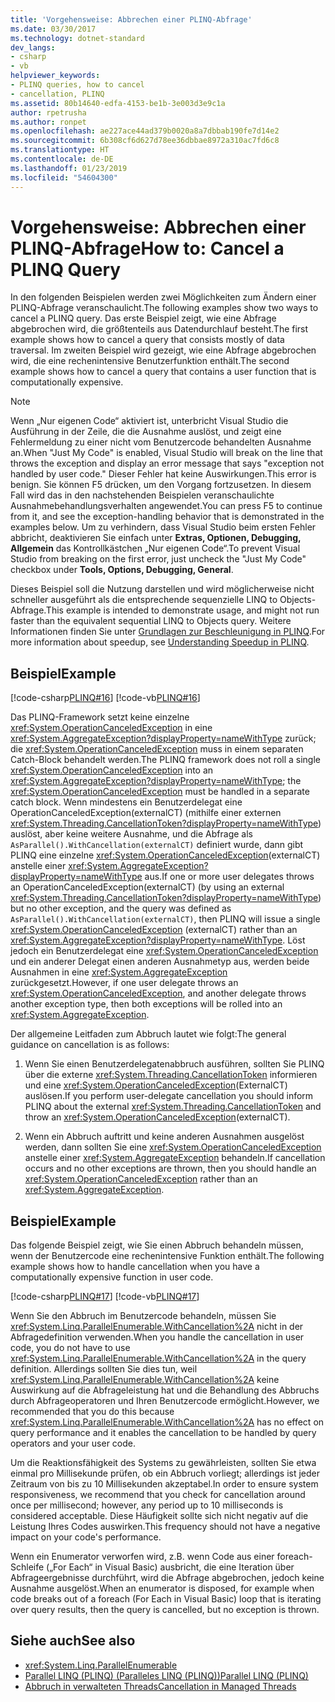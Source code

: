 ```yaml
---
title: 'Vorgehensweise: Abbrechen einer PLINQ-Abfrage'
ms.date: 03/30/2017
ms.technology: dotnet-standard
dev_langs:
- csharp
- vb
helpviewer_keywords:
- PLINQ queries, how to cancel
- cancellation, PLINQ
ms.assetid: 80b14640-edfa-4153-be1b-3e003d3e9c1a
author: rpetrusha
ms.author: ronpet
ms.openlocfilehash: ae227ace44ad379b0020a8a7dbbab190fe7d14e2
ms.sourcegitcommit: 6b308cf6d627d78ee36dbbae8972a310ac7fd6c8
ms.translationtype: HT
ms.contentlocale: de-DE
ms.lasthandoff: 01/23/2019
ms.locfileid: "54604300"
---
```

# <a name="how-to-cancel-a-plinq-query"></a><span data-ttu-id="a7514-102">Vorgehensweise: Abbrechen einer PLINQ-Abfrage</span><span class="sxs-lookup"><span data-stu-id="a7514-102">How to: Cancel a PLINQ Query</span></span>
<span data-ttu-id="a7514-103">In den folgenden Beispielen werden zwei Möglichkeiten zum Ändern einer PLINQ-Abfrage veranschaulicht.</span><span class="sxs-lookup"><span data-stu-id="a7514-103">The following examples show two ways to cancel a PLINQ query.</span></span> <span data-ttu-id="a7514-104">Das erste Beispiel zeigt, wie eine Abfrage abgebrochen wird, die größtenteils aus Datendurchlauf besteht.</span><span class="sxs-lookup"><span data-stu-id="a7514-104">The first example shows how to cancel a query that consists mostly of data traversal.</span></span> <span data-ttu-id="a7514-105">Im zweiten Beispiel wird gezeigt, wie eine Abfrage abgebrochen wird, die eine rechenintensive Benutzerfunktion enthält.</span><span class="sxs-lookup"><span data-stu-id="a7514-105">The second example shows how to cancel a query that contains a user function that is computationally expensive.</span></span>  
  
> [!NOTE]
>  <span data-ttu-id="a7514-106">Wenn „Nur eigenen Code“ aktiviert ist, unterbricht Visual Studio die Ausführung in der Zeile, die die Ausnahme auslöst, und zeigt eine Fehlermeldung zu einer nicht vom Benutzercode behandelten Ausnahme an.</span><span class="sxs-lookup"><span data-stu-id="a7514-106">When "Just My Code" is enabled, Visual Studio will break on the line that throws the exception and display an error message that says "exception not handled by user code."</span></span> <span data-ttu-id="a7514-107">Dieser Fehler hat keine Auswirkungen.</span><span class="sxs-lookup"><span data-stu-id="a7514-107">This error is benign.</span></span> <span data-ttu-id="a7514-108">Sie können F5 drücken, um den Vorgang fortzusetzen. In diesem Fall wird das in den nachstehenden Beispielen veranschaulichte Ausnahmebehandlungsverhalten angewendet.</span><span class="sxs-lookup"><span data-stu-id="a7514-108">You can press F5 to continue from it, and see the exception-handling behavior that is demonstrated in the examples below.</span></span> <span data-ttu-id="a7514-109">Um zu verhindern, dass Visual Studio beim ersten Fehler abbricht, deaktivieren Sie einfach unter **Extras, Optionen, Debugging, Allgemein** das Kontrollkästchen „Nur eigenen Code“.</span><span class="sxs-lookup"><span data-stu-id="a7514-109">To prevent Visual Studio from breaking on the first error, just uncheck the "Just My Code" checkbox under **Tools, Options, Debugging, General**.</span></span>  
>   
>  <span data-ttu-id="a7514-110">Dieses Beispiel soll die Nutzung darstellen und wird möglicherweise nicht schneller ausgeführt als die entsprechende sequenzielle LINQ to Objects-Abfrage.</span><span class="sxs-lookup"><span data-stu-id="a7514-110">This example is intended to demonstrate usage, and might not run faster than the equivalent sequential LINQ to Objects query.</span></span> <span data-ttu-id="a7514-111">Weitere Informationen finden Sie unter [Grundlagen zur Beschleunigung in PLINQ](../../../docs/standard/parallel-programming/understanding-speedup-in-plinq.md).</span><span class="sxs-lookup"><span data-stu-id="a7514-111">For more information about speedup, see [Understanding Speedup in PLINQ](../../../docs/standard/parallel-programming/understanding-speedup-in-plinq.md).</span></span>  
  
## <a name="example"></a><span data-ttu-id="a7514-112">Beispiel</span><span class="sxs-lookup"><span data-stu-id="a7514-112">Example</span></span>  
 [!code-csharp[PLINQ#16](../../../samples/snippets/csharp/VS_Snippets_Misc/plinq/cs/plinqsamples.cs#16)]
 [!code-vb[PLINQ#16](../../../samples/snippets/visualbasic/VS_Snippets_Misc/plinq/vb/plinqsnippets1.vb#16)]  
  
 <span data-ttu-id="a7514-113">Das PLINQ-Framework setzt keine einzelne <xref:System.OperationCanceledException> in eine <xref:System.AggregateException?displayProperty=nameWithType> zurück; die <xref:System.OperationCanceledException> muss in einem separaten Catch-Block behandelt werden.</span><span class="sxs-lookup"><span data-stu-id="a7514-113">The PLINQ framework does not roll a single <xref:System.OperationCanceledException> into an <xref:System.AggregateException?displayProperty=nameWithType>; the <xref:System.OperationCanceledException> must be handled in a separate catch block.</span></span> <span data-ttu-id="a7514-114">Wenn mindestens ein Benutzerdelegat eine OperationCanceledException(externalCT) (mithilfe einer externen <xref:System.Threading.CancellationToken?displayProperty=nameWithType>) auslöst, aber keine weitere Ausnahme, und die Abfrage als `AsParallel().WithCancellation(externalCT)` definiert wurde, dann gibt PLINQ eine einzelne <xref:System.OperationCanceledException>(externalCT) anstelle einer <xref:System.AggregateException?displayProperty=nameWithType> aus.</span><span class="sxs-lookup"><span data-stu-id="a7514-114">If one or more user delegates throws an OperationCanceledException(externalCT) (by using an external <xref:System.Threading.CancellationToken?displayProperty=nameWithType>) but no other exception, and the query was defined as `AsParallel().WithCancellation(externalCT)`, then PLINQ will issue a single <xref:System.OperationCanceledException> (externalCT) rather than an <xref:System.AggregateException?displayProperty=nameWithType>.</span></span> <span data-ttu-id="a7514-115">Löst jedoch ein Benutzerdelegat eine <xref:System.OperationCanceledException> und ein anderer Delegat einen anderen Ausnahmetyp aus, werden beide Ausnahmen in eine <xref:System.AggregateException> zurückgesetzt.</span><span class="sxs-lookup"><span data-stu-id="a7514-115">However, if one user delegate throws an <xref:System.OperationCanceledException>, and another delegate throws another exception type, then both exceptions will be rolled into an <xref:System.AggregateException>.</span></span>  
  
 <span data-ttu-id="a7514-116">Der allgemeine Leitfaden zum Abbruch lautet wie folgt:</span><span class="sxs-lookup"><span data-stu-id="a7514-116">The general guidance on cancellation is as follows:</span></span>  
  
1.  <span data-ttu-id="a7514-117">Wenn Sie einen Benutzerdelegatenabbruch ausführen, sollten Sie PLINQ über die externe <xref:System.Threading.CancellationToken> informieren und eine <xref:System.OperationCanceledException>(ExternalCT) auslösen.</span><span class="sxs-lookup"><span data-stu-id="a7514-117">If you perform user-delegate cancellation you should inform PLINQ about the external <xref:System.Threading.CancellationToken> and throw an <xref:System.OperationCanceledException>(externalCT).</span></span>  
  
2.  <span data-ttu-id="a7514-118">Wenn ein Abbruch auftritt und keine anderen Ausnahmen ausgelöst werden, dann sollten Sie eine <xref:System.OperationCanceledException> anstelle einer <xref:System.AggregateException> behandeln.</span><span class="sxs-lookup"><span data-stu-id="a7514-118">If cancellation occurs and no other exceptions are thrown, then you should handle an <xref:System.OperationCanceledException> rather than an <xref:System.AggregateException>.</span></span>  
  
## <a name="example"></a><span data-ttu-id="a7514-119">Beispiel</span><span class="sxs-lookup"><span data-stu-id="a7514-119">Example</span></span>  
 <span data-ttu-id="a7514-120">Das folgende Beispiel zeigt, wie Sie einen Abbruch behandeln müssen, wenn der Benutzercode eine rechenintensive Funktion enthält.</span><span class="sxs-lookup"><span data-stu-id="a7514-120">The following example shows how to handle cancellation when you have a computationally expensive function in user code.</span></span>  
  
 [!code-csharp[PLINQ#17](../../../samples/snippets/csharp/VS_Snippets_Misc/plinq/cs/plinqsamples.cs#17)]
 [!code-vb[PLINQ#17](../../../samples/snippets/visualbasic/VS_Snippets_Misc/plinq/vb/plinqsnippets1.vb#17)]  
  
 <span data-ttu-id="a7514-121">Wenn Sie den Abbruch im Benutzercode behandeln, müssen Sie <xref:System.Linq.ParallelEnumerable.WithCancellation%2A> nicht in der Abfragedefinition verwenden.</span><span class="sxs-lookup"><span data-stu-id="a7514-121">When you handle the cancellation in user code, you do not have to use <xref:System.Linq.ParallelEnumerable.WithCancellation%2A> in the query definition.</span></span> <span data-ttu-id="a7514-122">Allerdings sollten Sie dies tun, weil <xref:System.Linq.ParallelEnumerable.WithCancellation%2A> keine Auswirkung auf die Abfrageleistung hat und die Behandlung des Abbruchs durch Abfrageoperatoren und Ihren Benutzercode ermöglicht.</span><span class="sxs-lookup"><span data-stu-id="a7514-122">However, we recommended that you do this because <xref:System.Linq.ParallelEnumerable.WithCancellation%2A> has no effect on query performance and it enables the cancellation to be handled by query operators and your user code.</span></span>  
  
 <span data-ttu-id="a7514-123">Um die Reaktionsfähigkeit des Systems zu gewährleisten, sollten Sie etwa einmal pro Millisekunde prüfen, ob ein Abbruch vorliegt; allerdings ist jeder Zeitraum von bis zu 10 Millisekunden akzeptabel.</span><span class="sxs-lookup"><span data-stu-id="a7514-123">In order to ensure system responsiveness, we recommend that you check for cancellation around once per millisecond; however, any period up to 10 milliseconds is considered acceptable.</span></span> <span data-ttu-id="a7514-124">Diese Häufigkeit sollte sich nicht negativ auf die Leistung Ihres Codes auswirken.</span><span class="sxs-lookup"><span data-stu-id="a7514-124">This frequency should not have a negative impact on your code's performance.</span></span>  
  
 <span data-ttu-id="a7514-125">Wenn ein Enumerator verworfen wird, z.B. wenn Code aus einer foreach-Schleife („For Each“ in Visual Basic) ausbricht, die eine Iteration über Abfrageergebnisse durchführt, wird die Abfrage abgebrochen, jedoch keine Ausnahme ausgelöst.</span><span class="sxs-lookup"><span data-stu-id="a7514-125">When an enumerator is disposed, for example when code breaks out of a foreach (For Each in Visual Basic) loop that is iterating over query results, then the query is cancelled, but no exception is thrown.</span></span>  
  
## <a name="see-also"></a><span data-ttu-id="a7514-126">Siehe auch</span><span class="sxs-lookup"><span data-stu-id="a7514-126">See also</span></span>

- <xref:System.Linq.ParallelEnumerable>
- [<span data-ttu-id="a7514-127">Parallel LINQ (PLINQ) (Paralleles LINQ (PLINQ))</span><span class="sxs-lookup"><span data-stu-id="a7514-127">Parallel LINQ (PLINQ)</span></span>](../../../docs/standard/parallel-programming/parallel-linq-plinq.md)
- [<span data-ttu-id="a7514-128">Abbruch in verwalteten Threads</span><span class="sxs-lookup"><span data-stu-id="a7514-128">Cancellation in Managed Threads</span></span>](../../../docs/standard/threading/cancellation-in-managed-threads.md)
